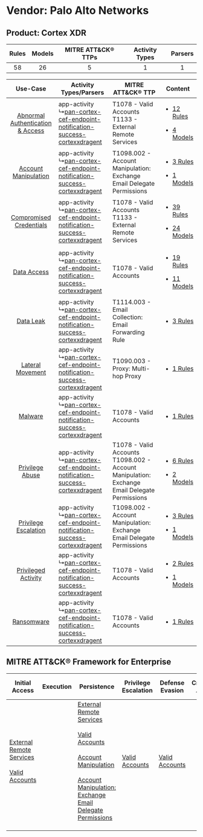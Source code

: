 Vendor: Palo Alto Networks
==========================
Product: Cortex XDR
-------------------
| Rules | Models | MITRE ATT&CK® TTPs | Activity Types | Parsers |
|:-----:|:------:|:------------------:|:--------------:|:-------:|
|  58   |   26   |         5          |       1        |    1    |

|    Use-Case    | Activity Types/Parsers    | MITRE ATT&CK® TTP    | Content    |
|:----:| ---- | ---- | ---- |
| [Abnormal Authentication & Access](../../../UseCases/uc_abnormal_authentication_&_access.md) |  app-activity<br> ↳[pan-cortex-cef-endpoint-notification-success-cortexxdragent](Ps/pC_pancortexcefendpointnotificationsuccesscortexxdragent.md)<br> | T1078 - Valid Accounts<br>T1133 - External Remote Services<br>    | [<ul><li>12 Rules</li></ul><ul><li>4 Models</li></ul>](RM/r_m_palo_alto_networks_cortex_xdr_Abnormal_Authentication_&_Access.md) |
|    [Account Manipulation](../../../UseCases/uc_account_manipulation.md)    |  app-activity<br> ↳[pan-cortex-cef-endpoint-notification-success-cortexxdragent](Ps/pC_pancortexcefendpointnotificationsuccesscortexxdragent.md)<br> | T1098.002 - Account Manipulation: Exchange Email Delegate Permissions<br>    | [<ul><li>3 Rules</li></ul><ul><li>1 Models</li></ul>](RM/r_m_palo_alto_networks_cortex_xdr_Account_Manipulation.md)    |
|          [Compromised Credentials](../../../UseCases/uc_compromised_credentials.md)          |  app-activity<br> ↳[pan-cortex-cef-endpoint-notification-success-cortexxdragent](Ps/pC_pancortexcefendpointnotificationsuccesscortexxdragent.md)<br> | T1078 - Valid Accounts<br>T1133 - External Remote Services<br>    | [<ul><li>39 Rules</li></ul><ul><li>24 Models</li></ul>](RM/r_m_palo_alto_networks_cortex_xdr_Compromised_Credentials.md)         |
|    [Data Access](../../../UseCases/uc_data_access.md)    |  app-activity<br> ↳[pan-cortex-cef-endpoint-notification-success-cortexxdragent](Ps/pC_pancortexcefendpointnotificationsuccesscortexxdragent.md)<br> | T1078 - Valid Accounts<br>    | [<ul><li>19 Rules</li></ul><ul><li>11 Models</li></ul>](RM/r_m_palo_alto_networks_cortex_xdr_Data_Access.md)    |
|    [Data Leak](../../../UseCases/uc_data_leak.md)    |  app-activity<br> ↳[pan-cortex-cef-endpoint-notification-success-cortexxdragent](Ps/pC_pancortexcefendpointnotificationsuccesscortexxdragent.md)<br> | T1114.003 - Email Collection: Email Forwarding Rule<br>    | [<ul><li>3 Rules</li></ul>](RM/r_m_palo_alto_networks_cortex_xdr_Data_Leak.md)    |
|    [Lateral Movement](../../../UseCases/uc_lateral_movement.md)    |  app-activity<br> ↳[pan-cortex-cef-endpoint-notification-success-cortexxdragent](Ps/pC_pancortexcefendpointnotificationsuccesscortexxdragent.md)<br> | T1090.003 - Proxy: Multi-hop Proxy<br>    | [<ul><li>1 Rules</li></ul>](RM/r_m_palo_alto_networks_cortex_xdr_Lateral_Movement.md)    |
|    [Malware](../../../UseCases/uc_malware.md)    |  app-activity<br> ↳[pan-cortex-cef-endpoint-notification-success-cortexxdragent](Ps/pC_pancortexcefendpointnotificationsuccesscortexxdragent.md)<br> | T1078 - Valid Accounts<br>    | [<ul><li>1 Rules</li></ul>](RM/r_m_palo_alto_networks_cortex_xdr_Malware.md)    |
|    [Privilege Abuse](../../../UseCases/uc_privilege_abuse.md)    |  app-activity<br> ↳[pan-cortex-cef-endpoint-notification-success-cortexxdragent](Ps/pC_pancortexcefendpointnotificationsuccesscortexxdragent.md)<br> | T1078 - Valid Accounts<br>T1098.002 - Account Manipulation: Exchange Email Delegate Permissions<br> | [<ul><li>6 Rules</li></ul><ul><li>2 Models</li></ul>](RM/r_m_palo_alto_networks_cortex_xdr_Privilege_Abuse.md)    |
|    [Privilege Escalation](../../../UseCases/uc_privilege_escalation.md)    |  app-activity<br> ↳[pan-cortex-cef-endpoint-notification-success-cortexxdragent](Ps/pC_pancortexcefendpointnotificationsuccesscortexxdragent.md)<br> | T1098.002 - Account Manipulation: Exchange Email Delegate Permissions<br>    | [<ul><li>3 Rules</li></ul><ul><li>1 Models</li></ul>](RM/r_m_palo_alto_networks_cortex_xdr_Privilege_Escalation.md)    |
|    [Privileged Activity](../../../UseCases/uc_privileged_activity.md)    |  app-activity<br> ↳[pan-cortex-cef-endpoint-notification-success-cortexxdragent](Ps/pC_pancortexcefendpointnotificationsuccesscortexxdragent.md)<br> | T1078 - Valid Accounts<br>    | [<ul><li>2 Rules</li></ul><ul><li>1 Models</li></ul>](RM/r_m_palo_alto_networks_cortex_xdr_Privileged_Activity.md)    |
|    [Ransomware](../../../UseCases/uc_ransomware.md)    |  app-activity<br> ↳[pan-cortex-cef-endpoint-notification-success-cortexxdragent](Ps/pC_pancortexcefendpointnotificationsuccesscortexxdragent.md)<br> | T1078 - Valid Accounts<br>    | [<ul><li>1 Rules</li></ul>](RM/r_m_palo_alto_networks_cortex_xdr_Ransomware.md)    |

MITRE ATT&CK® Framework for Enterprise
--------------------------------------
| Initial Access                                                                                                                                   | Execution | Persistence                                                                                                                                                                                                                                                                                                                                 | Privilege Escalation                                                | Defense Evasion                                                     | Credential Access | Discovery | Lateral Movement | Collection                                                                                                                                                            | Command and Control                                                                                                                       | Exfiltration | Impact |
| ------------------------------------------------------------------------------------------------------------------------------------------------ | --------- | ------------------------------------------------------------------------------------------------------------------------------------------------------------------------------------------------------------------------------------------------------------------------------------------------------------------------------------------- | ------------------------------------------------------------------- | ------------------------------------------------------------------- | ----------------- | --------- | ---------------- | --------------------------------------------------------------------------------------------------------------------------------------------------------------------- | ----------------------------------------------------------------------------------------------------------------------------------------- | ------------ | ------ |
| [External Remote Services](https://attack.mitre.org/techniques/T1133)<br><br>[Valid Accounts](https://attack.mitre.org/techniques/T1078)<br><br> |           | [External Remote Services](https://attack.mitre.org/techniques/T1133)<br><br>[Valid Accounts](https://attack.mitre.org/techniques/T1078)<br><br>[Account Manipulation](https://attack.mitre.org/techniques/T1098)<br><br>[Account Manipulation: Exchange Email Delegate Permissions](https://attack.mitre.org/techniques/T1098/002)<br><br> | [Valid Accounts](https://attack.mitre.org/techniques/T1078)<br><br> | [Valid Accounts](https://attack.mitre.org/techniques/T1078)<br><br> |                   |           |                  | [Email Collection](https://attack.mitre.org/techniques/T1114)<br><br>[Email Collection: Email Forwarding Rule](https://attack.mitre.org/techniques/T1114/003)<br><br> | [Proxy: Multi-hop Proxy](https://attack.mitre.org/techniques/T1090/003)<br><br>[Proxy](https://attack.mitre.org/techniques/T1090)<br><br> |              |        |